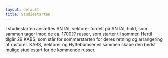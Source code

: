 ```yaml
---
layout: default
title: Studiestarten
---
```


I studiestarten ansættes ANTAL vektorer fordelt på ANTAL hold, som sammen tager imod de ca. 1700?? russer, som starter til sommer. Hertil tilgår 29 KABS, som står for sommerstarten for deres retning og arrangering af rusturer. KABS, Vektorer og Hyttebumser vil sammen skabe den bedst mulige studiestart for de kommende russer.

